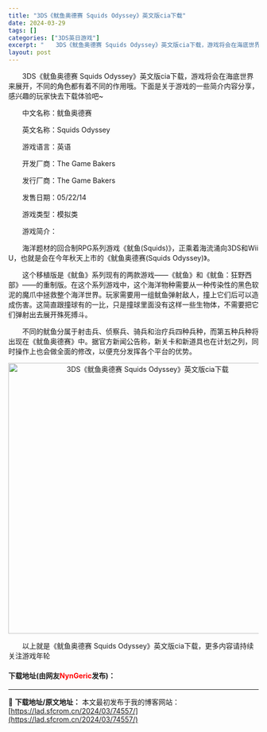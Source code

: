 ```yaml
---
title: "3DS《鱿鱼奥德赛 Squids Odyssey》英文版cia下载"
date: 2024-03-29
tags: []
categories: ["3DS英日游戏"]
excerpt: "　　3DS《鱿鱼奥德赛 Squids Odyssey》英文版cia下载，游戏将会在海底世界来展开，不同的角色都有着不同的作用哦。下面是关于游戏的一些简介内容分享，感兴趣的玩家快去下载体验吧~ 　　中文名称：鱿鱼奥德赛 　　英文名称：Squids Odyssey 　　游戏语言：英语 　　开发厂商：Th&hellip;"
layout: post
---
```


 <p>　　3DS《鱿鱼奥德赛 Squids Odyssey》英文版cia下载，游戏将会在海底世界来展开，不同的角色都有着不同的作用哦。下面是关于游戏的一些简介内容分享，感兴趣的玩家快去下载体验吧~</p> <p>　　中文名称：鱿鱼奥德赛</p> <p>　　英文名称：Squids Odyssey</p> <p>　　游戏语言：英语</p> <p>　　开发厂商：The Game Bakers</p> <p>　　发行厂商：The Game Bakers</p> <p>　　发售日期：05/22/14</p> <p>　　游戏类型：模拟类</p> <p>　　游戏简介：</p> <p>　　海洋题材的回合制RPG系列游戏《鱿鱼(Squids)》，正乘着海流涌向3DS和Wii U，也就是会在今年秋天上市的《鱿鱼奥德赛(Squids Odyssey)》。</p> <p>　　这个移植版是《鱿鱼》系列现有的两款游戏&mdash;&mdash;《鱿鱼》和《鱿鱼：狂野西部》&mdash;&mdash;的重制版。在这个系列游戏中，这个海洋物种需要从一种传染性的黑色软泥的魔爪中拯救整个海洋世界。玩家需要用一组鱿鱼弹射敌人，撞上它们后可以造成伤害。这简直跟撞球有的一比，只是撞球里面没有这样一些生物体，不需要把它们弹射出去展开殊死搏斗。</p> <p>　　不同的鱿鱼分属于射击兵、侦察兵、骑兵和治疗兵四种兵种，而第五种兵种将出现在《鱿鱼奥德赛》中。据官方新闻公告称，新关卡和新道具也在计划之列，同时操作上也会做全面的修改，以便充分发挥各个平台的优势。</p> <p align="center"><img align="" border="0" src="https://lad.sfcrom.cn/wp-content/uploads/2024/03/20240329_6606338c35095.jpg" width="545" alt="3DS《鱿鱼奥德赛 Squids Odyssey》英文版cia下载" /></p> <p>　　以上就是《鱿鱼奥德赛 Squids Odyssey》英文版cia下载，更多内容请持续关注游戏年轮</p> <p><h4>下载地址(由网友<font color="red">NynGeric</font>发布)：</h4></p> 

---
📖 **下载地址/原文地址：** 本文最初发布于我的博客网站：[https://lad.sfcrom.cn/2024/03/74557/](https://lad.sfcrom.cn/2024/03/74557/)
